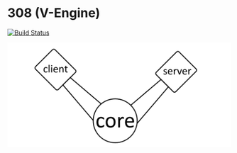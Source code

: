 # 308 (V-Engine)

[![Build Status](https://travis-ci.org/BlackPhrase/308.svg)](https://travis-ci.org/BlackPhrase/308)

![V-Engine Logo](docs/venginearch.png?raw=true "V-Engine Logo")